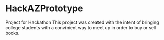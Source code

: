 # HackAZPrototype
Project for Hackathon
This project was created with the intent of bringing college students with a convinient way to meet up in order to buy or sell books.
